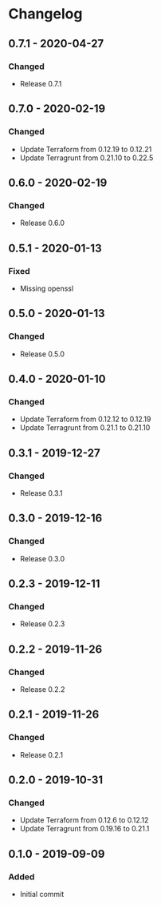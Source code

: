 # Changelog

## 0.7.1 - 2020-04-27
### Changed
- Release 0.7.1

## 0.7.0 - 2020-02-19
### Changed
- Update Terraform from 0.12.19 to 0.12.21
- Update Terragrunt from 0.21.10 to 0.22.5

## 0.6.0 - 2020-02-19
### Changed
- Release 0.6.0

## 0.5.1 - 2020-01-13
### Fixed
- Missing openssl

## 0.5.0 - 2020-01-13
### Changed
- Release 0.5.0

## 0.4.0 - 2020-01-10
### Changed
- Update Terraform from 0.12.12 to 0.12.19
- Update Terragrunt from 0.21.1 to 0.21.10

## 0.3.1 - 2019-12-27
### Changed
- Release 0.3.1

## 0.3.0 - 2019-12-16
### Changed
- Release 0.3.0

## 0.2.3 - 2019-12-11
### Changed
- Release 0.2.3

## 0.2.2 - 2019-11-26
### Changed
- Release 0.2.2

## 0.2.1 - 2019-11-26
### Changed
- Release 0.2.1

## 0.2.0 - 2019-10-31
### Changed
- Update Terraform from 0.12.6 to 0.12.12
- Update Terragrunt from 0.19.16 to 0.21.1

## 0.1.0 - 2019-09-09
### Added
- Initial commit
